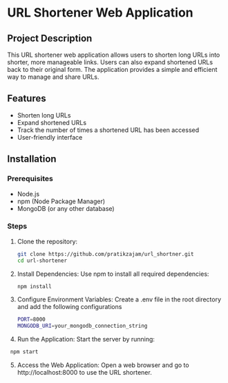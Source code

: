 # URL Shortener Web Application

## Project Description

This URL shortener web application allows users to shorten long URLs into shorter, more manageable links. Users can also expand shortened URLs back to their original form. The application provides a simple and efficient way to manage and share URLs.

## Features

- Shorten long URLs
- Expand shortened URLs
- Track the number of times a shortened URL has been accessed
- User-friendly interface

## Installation

### Prerequisites

- Node.js
- npm (Node Package Manager)
- MongoDB (or any other database)

### Steps

1. Clone the repository:
   ```sh
   git clone https://github.com/pratikzajam/url_shortner.git
   cd url-shortener
   ```

2. Install Dependencies: Use npm to install all required dependencies:
   ```sh
   npm install
   ```

3. Configure Environment Variables: Create a .env file in the root directory and add 
   the following configurations     
   ```sh
   PORT=8000
   MONGODB_URI=your_mongodb_connection_string
   ```
4. Run the Application: Start the server by running:  
 ```sh
  npm start
 ```
   
5. Access the Web Application: Open a web browser and go to http://localhost:8000 to use the
   URL shortener.


